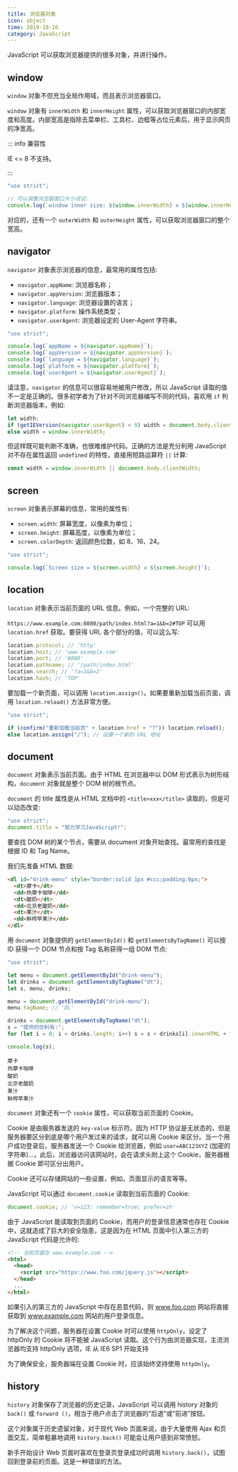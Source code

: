 ```yaml
---
title: 浏览器对象
icon: object
time: 2019-10-16
category: JavaScript
---
```


JavaScript 可以获取浏览器提供的很多对象，并进行操作。

<!-- more -->

## window

`window` 对象不但充当全局作用域，而且表示浏览器窗口。

`window` 对象有 `innerWidth` 和 `innerHeight` 属性，可以获取浏览器窗口的内部宽度和高度。内部宽高是指除去菜单栏、工具栏、边框等占位元素后，用于显示网页的净宽高。

::: info 兼容性

IE <= 8 不支持。

:::

```js
"use strict";

// 可以调整浏览器窗口大小试试:
console.log(`window inner size: ${window.innerWidth} x ${window.innerHeight}`);
```

对应的，还有一个 `outerWidth` 和 `outerHeight` 属性，可以获取浏览器窗口的整个宽高。

## navigator

`navigator` 对象表示浏览器的信息，最常用的属性包括:

- `navigator.appName`: 浏览器名称；
- `navigator.appVersion`: 浏览器版本；
- `navigator.language`: 浏览器设置的语言；
- `navigator.platform`: 操作系统类型；
- `navigator.userAgent`: 浏览器设定的 User-Agent 字符串。

```js
"use strict";

console.log(`appName = ${navigator.appName}`);
console.log(`appVersion = ${navigator.appVersion}`);
console.log(`language = ${navigator.language}`);
console.log(`platform = ${navigator.platform}`);
console.log(`userAgent = ${navigator.userAgent}`);
```

请注意，`navigator` 的信息可以很容易地被用户修改，所以 JavaScript 读取的值不一定是正确的。很多初学者为了针对不同浏览器编写不同的代码，喜欢用 `if` 判断浏览器版本，例如:

```js
let width;
if (getIEVersion(navigator.userAgent) < 9) width = document.body.clientWidth;
else width = window.innerWidth;
```

但这样既可能判断不准确，也很难维护代码。正确的方法是充分利用 JavaScript 对不存在属性返回 `undefined` 的特性，直接用短路运算符 `||` 计算:

```js
const width = window.innerWidth || document.body.clientWidth;
```

## screen

`screen` 对象表示屏幕的信息，常用的属性有:

- `screen.width`: 屏幕宽度，以像素为单位；
- `screen.height`: 屏幕高度，以像素为单位；
- `screen.colorDepth`: 返回颜色位数，如 8、16、24。

```js
"use strict";

console.log(`Screen size = ${screen.width} x ${screen.height}`);
```

## location

`location` 对象表示当前页面的 URL 信息。例如，一个完整的 URL:

`https://www.example.com:8080/path/index.html?a=1&b=2#TOP`
可以用 `location.href` 获取。要获得 URL 各个部分的值，可以这么写:

```js
location.protocol; // 'http'
location.host; // 'www.example.com'
location.port; // '8080'
location.pathname; // '/path/index.html'
location.search; // '?a=1&b=2'
location.hash; // 'TOP'
```

要加载一个新页面，可以调用 `location.assign()`。如果要重新加载当前页面，调用 `location.reload()` 方法非常方便。

```js
"use strict";

if (confirm("重新加载当前页" + location.href + "?")) location.reload();
else location.assign("/"); // 设置一个新的 URL 地址
```

## document

`document` 对象表示当前页面。由于 HTML 在浏览器中以 DOM 形式表示为树形结构，`document` 对象就是整个 DOM 树的根节点。

`document` 的 title 属性是从 HTML 文档中的 `<title>xxx</title>` 读取的，但是可以动态改变:

```js
"use strict";
document.title = "努力学习JavaScript!";
```

要查找 DOM 树的某个节点，需要从 document 对象开始查找。最常用的查找是根据 ID 和 Tag Name。

我们先准备 HTML 数据:

```html
<dl id="drink-menu" style="border:solid 1px #ccc;padding:6px;">
  <dt>摩卡</dt>
  <dd>热摩卡咖啡</dd>
  <dt>酸奶</dt>
  <dd>北京老酸奶</dd>
  <dt>果汁</dt>
  <dd>鲜榨苹果汁</dd>
</dl>
```

用 `document` 对象提供的 `getElementById()` 和 `getElementsByTagName()` 可以按 ID 获得一个 DOM 节点和按 Tag 名称获得一组 DOM 节点:

```js
"use strict";

let menu = document.getElementById("drink-menu");
let drinks = document.getElementsByTagName("dt");
let s, menu, drinks;

menu = document.getElementById("drink-menu");
menu.tagName; // 'DL'

drinks = document.getElementsByTagName("dt");
s = "提供的饮料有:";
for (let i = 0; i < drinks.length; i++) s = s + drinks[i].innerHTML + ",";

console.log(s);
```

```text
摩卡
热摩卡咖啡
酸奶
北京老酸奶
果汁
鲜榨苹果汁
```

`document` 对象还有一个 `cookie` 属性，可以获取当前页面的 Cookie。

Cookie 是由服务器发送的 `key-value` 标示符。因为 HTTP 协议是无状态的，但是服务器要区分到底是哪个用户发过来的请求，就可以用 Cookie 来区分。当一个用户成功登录后，服务器发送一个 Cookie 给浏览器，例如 `user=ABC123XYZ` (加密的字符串)...，此后，浏览器访问该网站时，会在请求头附上这个 Cookie，服务器根据 Cookie 即可区分出用户。

Cookie 还可以存储网站的一些设置，例如，页面显示的语言等等。

JavaScript 可以通过 `document.cookie` 读取到当前页面的 Cookie:

```js
document.cookie; // 'v=123; remember=true; prefer=zh'
```

由于 JavaScript 能读取到页面的 Cookie，而用户的登录信息通常也存在 Cookie 中，这就造成了巨大的安全隐患，这是因为在 HTML 页面中引入第三方的 JavaScript 代码是允许的:

```html
<!-- 当前页面在 www.example.com -->
<html>
  <head>
    <script src="https://www.foo.com/jquery.js"></script>
  </head>
  ...
</html>
```

如果引入的第三方的 JavaScript 中存在恶意代码，则 www.foo.com 网站将直接获取到 www.example.com 网站的用户登录信息。

为了解决这个问题，服务器在设置 Cookie 时可以使用 `httpOnly`，设定了 httpOnly 的 Cookie 将不能被 JavaScript 读取。这个行为由浏览器实现，主流浏览器均支持 httpOnly 选项，IE 从 IE6 SP1 开始支持

为了确保安全，服务器端在设置 Cookie 时，应该始终坚持使用 `httpOnly`。

## history

`history` 对象保存了浏览器的历史记录，JavaScript 可以调用 history 对象的 `back()` 或 `forward ()`，相当于用户点击了浏览器的“后退”或“前进”按钮。

这个对象属于历史遗留对象，对于现代 Web 页面来说，由于大量使用 Ajax 和页面交互，简单粗暴地调用 `history.back()` 可能会让用户感到非常愤怒。

新手开始设计 Web 页面时喜欢在登录页登录成功时调用 `history.back()`，试图回到登录前的页面。这是一种错误的方法。
